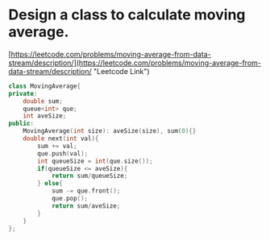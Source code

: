 # Design a class to calculate moving average.

[https://leetcode.com/problems/moving-average-from-data-stream/description/](https://leetcode.com/problems/moving-average-from-data-stream/description/ "Leetcode Link")

```cpp
class MovingAverage{
private:
    double sum;
    queue<int> que;
    int aveSize;
public:
    MovingAverage(int size): aveSize(size), sum(0){}
    double next(int val){
        sum += val;
        que.push(val);
        int queueSize = int(que.size());
        if(queueSize <= aveSize){
            return sum/queueSize;
        } else{
            sum -= que.front();
            que.pop();
            return sum/aveSize;
        }
    }
};
```



